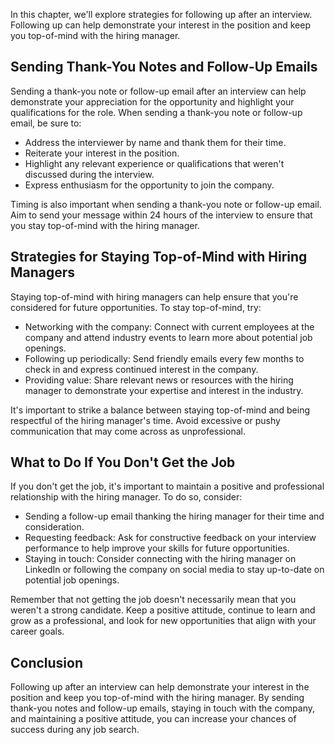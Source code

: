
In this chapter, we'll explore strategies for following up after an interview. Following up can help demonstrate your interest in the position and keep you top-of-mind with the hiring manager.

Sending Thank-You Notes and Follow-Up Emails
--------------------------------------------

Sending a thank-you note or follow-up email after an interview can help demonstrate your appreciation for the opportunity and highlight your qualifications for the role. When sending a thank-you note or follow-up email, be sure to:

* Address the interviewer by name and thank them for their time.
* Reiterate your interest in the position.
* Highlight any relevant experience or qualifications that weren't discussed during the interview.
* Express enthusiasm for the opportunity to join the company.

Timing is also important when sending a thank-you note or follow-up email. Aim to send your message within 24 hours of the interview to ensure that you stay top-of-mind with the hiring manager.

Strategies for Staying Top-of-Mind with Hiring Managers
-------------------------------------------------------

Staying top-of-mind with hiring managers can help ensure that you're considered for future opportunities. To stay top-of-mind, try:

* Networking with the company: Connect with current employees at the company and attend industry events to learn more about potential job openings.
* Following up periodically: Send friendly emails every few months to check in and express continued interest in the company.
* Providing value: Share relevant news or resources with the hiring manager to demonstrate your expertise and interest in the industry.

It's important to strike a balance between staying top-of-mind and being respectful of the hiring manager's time. Avoid excessive or pushy communication that may come across as unprofessional.

What to Do If You Don't Get the Job
-----------------------------------

If you don't get the job, it's important to maintain a positive and professional relationship with the hiring manager. To do so, consider:

* Sending a follow-up email thanking the hiring manager for their time and consideration.
* Requesting feedback: Ask for constructive feedback on your interview performance to help improve your skills for future opportunities.
* Staying in touch: Consider connecting with the hiring manager on LinkedIn or following the company on social media to stay up-to-date on potential job openings.

Remember that not getting the job doesn't necessarily mean that you weren't a strong candidate. Keep a positive attitude, continue to learn and grow as a professional, and look for new opportunities that align with your career goals.

Conclusion
----------

Following up after an interview can help demonstrate your interest in the position and keep you top-of-mind with the hiring manager. By sending thank-you notes and follow-up emails, staying in touch with the company, and maintaining a positive attitude, you can increase your chances of success during any job search.
